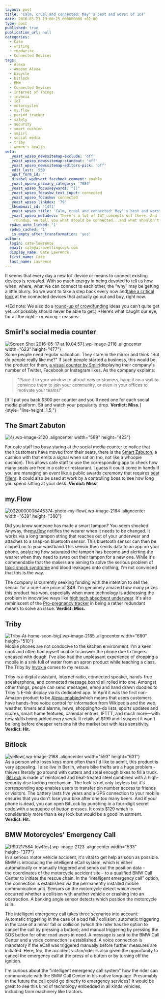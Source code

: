 ```yaml
---
layout: post
title: 'Calm, cruel and connected: May''s best and worst of IoT'
date: 2016-05-23 13:00:25.000000000 +02:00
type: post
published: true
publication_url: null
categories:
  - Cate
  - writing
  - readwrite
  - Connected Devices
tags:
  - Alexa
  - Amazon Alexa
  - bicycle
  - bitlock
  - BMW
  - Connected Devices
  - Internet of Things
  - invoxia
  - IoT
  - motorcycles
  - my.flow
  - period tracker
  - safety
  - security
  - smart cushion
  - smiirl
  - social media
  - triby
  - women's health
meta:
  _yoast_wpseo_newssitemap-exclude: 'off'
  _yoast_wpseo_newssitemap-standout: 'off'
  _yoast_wpseo_newssitemap-editors-pick: 'off'
  _edit_last: '550'
  _wpuf_form_id: ''
  _disabel_wpdevart_facebook_comment: enable
  _yoast_wpseo_primary_category: '7084'
  _yoast_wpseo_focuskeywords: "[]"
  _yoast_wpseo_focuskw_text_input: connected
  _yoast_wpseo_focuskw: connected
  _yoast_wpseo_linkdex: '79'
  _thumbnail_id: '1471'
  _yoast_wpseo_title: 'Calm, cruel and connected: May''s best and worst of IoT'
  _yoast_wpseo_metadesc: There's a lot of IoT concepts out there. And in our monthly
    roundup, we tell you what should be connected...and what shouldn't.
  rp4wp_auto_linked: '1'
  rp4wp_cached: '1'
  _is_empty_after_transformation: 'yes'
author:
  login: cate-lawrence
  email: cate@atravellingcook.com
  display_name: Cate Lawrence
  first_name: Cate
  last_name: Lawrence
---
```

<div>

It seems that every day a new IoT device or means to connect existing
devices is revealed. With so much energy in being devoted to tell us
how, when, where, what we can connect to each other, the “why” may be
getting a little blurry. So we want to take a step back every now
and[take a critical
look](https://readwrite.com/2016/05/01/best-and-worst-iot-week-vr1/) at
the connected devices that actually go out and buy, right now.

*(Ed note: We also do a [round-up of
crowdfunding](https://readwrite.com/2016/04/24/crowdfunding-iot-projects-watch-week-dl1/) ideas
you can’t quite get yet…or possibly should never be able to
get.) *Here’s what caught our eye, for all the right – or wrong –
reasons:

Smiirl's social media counter
-----------------------------

![Screen Shot 2016-05-17 at
10.04.57](rw-import/Screen-Shot-2016-05-17-at-10.04.57.jpg){.wp-image-2118
.aligncenter width="623" height="477"}\
Some people need regular validation. They stare in the mirror and think
"But do people really like me?" If such people started a business, this
would be the product for them, [a visual counter by
Smiirl](https://www.smiirl.com/en/)displaying their company's number of
Twitter, Facebook or Instagram likes. As the company explains:

> <div>
>
> "Place it in your window to attract new customers, hang it on a wall
> to convince them to join your community, or even in your offices to
> motivate your teams!"
>
> </div>
>
> <div>
>
> </div>

[It'll put you back \$300 per counter and you'll need one for each
social media platform. Sit and watch your popularity drop. **Verdict:
Miss.**]{style="line-height: 1.5;"}

The Smart Zabuton
-----------------

![4](rw-import/4.jpg){.wp-image-2120
.aligncenter width="589" height="423"}

For cafe staff too busy staring at the social media counter to notice
that their customers have moved from their seats, there is the [Smart
Zabuton](https://www.keyvalue.jp/?stage=press_smartchair), a cushion with
that emits a signal when sat on (no, not like a whoopie cushion). This
allows cafe staff to use the corresponding app to check how many seats
are free in a cafe or restaurant. I guess it could come in handy if you
are managing an event like a public awards ceremony that requires [seat
fillers](https://en.wikipedia.org/wiki/Seat_filler). It could also be
used at work by a controlling boss to see how long you spend sitting at
your desk. **Verdict: Miss.**

my.Flow
-------

![0320000008445374-photo-my-flow](rw-import/0320000008445374-photo-my-flow.jpg){.wp-image-2184
.aligncenter width="639" height="388"}

Did you know someone has made a smart tampon? You seem shocked. Anyway,
the[my.flow](https://www.trackmyflow.com/) notifies the wearer when it
needs to be changed. It works via a long tampon string that reaches out
of your underwear and attaches to a snap-on bluetooth sensor. This
bluetooth sensor can then be clipped on to your waistband.This sensor
then sends data to an app on your phone, analyzing how saturated the
tampon has become and alerting the wearer when they need to swap out
their tampon for a new one. While it's commendable that the makers are
aiming to solve the serious problem of [toxic shock
syndrome](https://en.wikipedia.org/wiki/Toxic_shock_syndrome) and blood
leakages onto clothing, I'm not convinced that this is the way.

The company is currently seeking funding with the intention to sell the
sensor for a one-time price of \$49. I'm genuinely amazed how many
prizes this product has won, especially when more technology is
addressing the problem in innovative ways like [high tech absorbent
underwear](https://www.dearkates.com/pages/technology-new). It's also
reminiscent of the [Pro-pregnancy
tracker](https://readwrite.com/2016/01/08/ces-2016-misses/) in being a
rather redundant means to solve an issue. **Verdict: Miss.**

Triby
-----

![Triby-At-home-soon-big](rw-import/Triby-At-home-soon-big-1024x768.jpg){.wp-image-2185
.aligncenter width="680" height="510"}\
Mobile phones are not conducive to the kitchen environment. I'm a keen
cook and often find myself unable to answer the phone due to fingers
encased with dough. I've also had the unpleasant experience of dropping
a mobile in a sink full of water from an apron product while teaching a
class. The Triby by [Invoxia](https://www.invoxia.com/) comes to
my rescue.

<div>

Triby is a digital assistant, Internet radio, connected speaker,
hands-free speakerphone, and connected message board all rolled into
one. Amongst other things, people can send messages, emoji and hand
drawn doodles to Triby ’s E-Ink display via its dedicated app. In April
it was the first non-Amazon product to be
[Alexa-enabled](https://readwrite.com/2016/05/11/amazon-alexa-packages-il4/)which
means that users customers have hands-free voice control for information
from Wikipedia and the web, weather, timers and alarms, news,
shopping/to-do lists, sports updates and scores, smart home features,
calendar entries, IFTTT, and much more—with new skills being added every
week. It retails at \$199 and I suspect it won't be long before cheaper
versions hit the market but with less sensitivity. **Verdict: Hit.**

Bitlock
-------

![yellow](rw-import/yellow.png){.wp-image-2168
.aligncenter width="593" height="631"}\
As a person who loses keys more often than I'd like to admit, this
product is very appealing. I also live in Berlin, where bike thefts are
a huge problem - thieves literally go around with cutters and steal
enough bikes to fill a truck.  [BitLock](https://bitlock.co/) is made of
reinforced and heat-treated steel combined with a high-security disc
locking mechanism. The lock is not only keyless but it's corresponding
app enables users to transfer pin number access to friends or visitors.
The battery lasts five years and a GPS connection to your mobile ensures
that you don't lose your bike after one too many beers. And if your
phone is dead, you can open BitLock by punching in a four-digit secret
code with a sequence of button presses. It costs \$129 which is
considerably more than a key lock but would be a good investment.
**Verdict: Hit.**

BMW Motorcycles' Emergency Call
-------------------------------

![P90217584-lowRes](rw-import/P90217584-lowRes.jpg){.wp-image-2123
.aligncenter width="533" height="377"}\
In a serious motor vehicle accident, it's vital to get help as soon as
possible. BMW is introducing the intelligent eCall system, which
is either automatically or manually triggered and sends out the position
data - the coordinates of the motorcycle accident site - to a qualified
BMW Call Center to initiate the rescue chain. In the “intelligent
emergency call” option, the connection is established via the
permanently installed mobile communication unit. Sensors on the
motorcycle detect which event occurred whether a collision with another
vehicle or crashing into an obstruction. A banking angle sensor detects
which position the motorcycle is in.

The intelligent emergency call takes three scenarios into account:
Automatic triggering in the case of a bad fall / collision; automatic
triggering in the case of a minor fall or collision (which the rider has
the option to cancel the call by pressing a button); and manual
triggering by pressing the SOS button for other road users in need. A
message is sent to the BMW Call Center and a voice connection is
established. A voice connection is mandatory if the eCall was triggered
manually before further measures are initiated. Here, too, the accident
victim/rider is also given the opportunity to cancel the emergency call
at the press of a button or by turning off the ignition.

I'm curious about the "intelligent emergency call system" how the rider
can communicate with the BMW Call Center in his native language.
Presumably in the future the call could go directly to emergency
services? It would be great to see this kind of technology embedded in
all kinds vehicles, including farm machinery like tractors.

</div>

</div>
